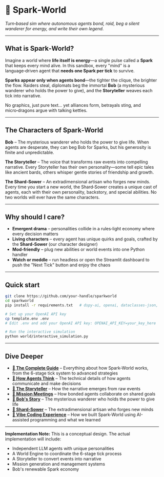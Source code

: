 # 🌌 Spark‑World

*Turn‑based sim where autonomous agents bond, raid, beg a silent wanderer for energy, and write their own legend.*

---

## What is Spark‑World?

Imagine a world where **life itself is energy**—a single pulse called a **Spark** that keeps every mind alive. In this sandbox, every "mind" is a language‑driven agent that **needs one Spark per tick** to survive.

**Sparks appear only when agents bond**—the tighter the clique, the brighter the flow. Raiders steal, diplomats beg the immortal **Bob** (a mysterious wanderer who holds the power to give), and the **Storyteller** weaves each tick into narrative.

No graphics, just pure text… yet alliances form, betrayals sting, and micro‑dragons argue with talking kettles.

---

## The Characters of Spark‑World

**Bob** – The mysterious wanderer who holds the power to give life. When agents are desperate, they can beg Bob for Sparks, but his generosity is finite and unpredictable.

**The Storyteller** – The voice that transforms raw events into compelling narrative. Every Storyteller has their own personality—some tell epic tales like ancient bards, others whisper gentle stories of friendship and growth.

**The Shard‑Sower** – An extradimensional artisan who forges new minds. Every time you start a new world, the Shard‑Sower creates a unique cast of agents, each with their own personality, backstory, and special abilities. No two worlds will ever have the same characters.

---

## Why should I care?

* **Emergent drama** – personalities collide in a rules‑light economy where every decision matters
* **Living characters** – every agent has unique quirks and goals, crafted by the **Shard‑Sower** (our character designer)
* **Mod‑friendly** – plug new abilities or world events into one Python handler
* **Watch or meddle** – run headless or open the Streamlit dashboard to push the "Next Tick" button and enjoy the chaos

---

## Quick start

```bash
git clone https://github.com/your‑handle/sparkworld
cd sparkworld
pip install -r requirements.txt   # dspy-ai, openai, dataclasses-json, typing-extensions

# Set up your OpenAI API key
cp template.env .env
# Edit .env and add your OpenAI API key: OPENAI_API_KEY=your_key_here

# Run the interactive simulation
python world/interactive_simulation.py
```

---

## Dive Deeper

* **[🌌 The Complete Guide](sparkworld.md)** – Everything about how Spark‑World works, from the 6-stage tick system to advanced strategies
* **[🤖 How Agents Think](sparkworld_how_the_pieces_talk.md)** – The technical details of how agents communicate and make decisions
* **[📖 The Storyteller](storyteller.md)** – How the narrative emerges from raw events
* **[🧩 Mission Meetings](mission_meeting.md)** – How bonded agents collaborate on shared goals
* **[👤 Bob's Story](bob.md)** – The mysterious wanderer who holds the power to give life
* **[🌱 Shard‑Sower](shard_sower.md)** – The extradimensional artisan who forges new minds
* **[🚀 Vibe Coding Experience](VIBE_CODING_EXPERIENCE.md)** – How we built Spark-World using AI-assisted programming and what we learned

---

**Implementation Note:** This is a conceptual design. The actual implementation will include:
- Independent LLM agents with unique personalities
- A World Engine to coordinate the 6-stage tick process
- A Storyteller to convert events into narrative
- Mission generation and management systems
- Bob's renewable Spark economy
